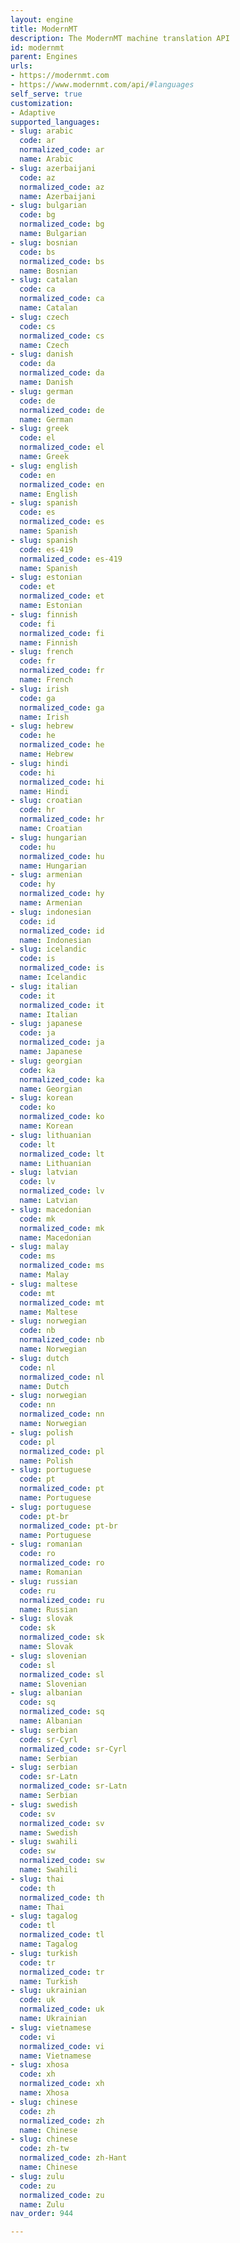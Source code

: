 ```yaml
---
layout: engine
title: ModernMT
description: The ModernMT machine translation API
id: modernmt
parent: Engines
urls:
- https://modernmt.com
- https://www.modernmt.com/api/#languages
self_serve: true
customization:
- Adaptive
supported_languages:
- slug: arabic
  code: ar
  normalized_code: ar
  name: Arabic
- slug: azerbaijani
  code: az
  normalized_code: az
  name: Azerbaijani
- slug: bulgarian
  code: bg
  normalized_code: bg
  name: Bulgarian
- slug: bosnian
  code: bs
  normalized_code: bs
  name: Bosnian
- slug: catalan
  code: ca
  normalized_code: ca
  name: Catalan
- slug: czech
  code: cs
  normalized_code: cs
  name: Czech
- slug: danish
  code: da
  normalized_code: da
  name: Danish
- slug: german
  code: de
  normalized_code: de
  name: German
- slug: greek
  code: el
  normalized_code: el
  name: Greek
- slug: english
  code: en
  normalized_code: en
  name: English
- slug: spanish
  code: es
  normalized_code: es
  name: Spanish
- slug: spanish
  code: es-419
  normalized_code: es-419
  name: Spanish
- slug: estonian
  code: et
  normalized_code: et
  name: Estonian
- slug: finnish
  code: fi
  normalized_code: fi
  name: Finnish
- slug: french
  code: fr
  normalized_code: fr
  name: French
- slug: irish
  code: ga
  normalized_code: ga
  name: Irish
- slug: hebrew
  code: he
  normalized_code: he
  name: Hebrew
- slug: hindi
  code: hi
  normalized_code: hi
  name: Hindi
- slug: croatian
  code: hr
  normalized_code: hr
  name: Croatian
- slug: hungarian
  code: hu
  normalized_code: hu
  name: Hungarian
- slug: armenian
  code: hy
  normalized_code: hy
  name: Armenian
- slug: indonesian
  code: id
  normalized_code: id
  name: Indonesian
- slug: icelandic
  code: is
  normalized_code: is
  name: Icelandic
- slug: italian
  code: it
  normalized_code: it
  name: Italian
- slug: japanese
  code: ja
  normalized_code: ja
  name: Japanese
- slug: georgian
  code: ka
  normalized_code: ka
  name: Georgian
- slug: korean
  code: ko
  normalized_code: ko
  name: Korean
- slug: lithuanian
  code: lt
  normalized_code: lt
  name: Lithuanian
- slug: latvian
  code: lv
  normalized_code: lv
  name: Latvian
- slug: macedonian
  code: mk
  normalized_code: mk
  name: Macedonian
- slug: malay
  code: ms
  normalized_code: ms
  name: Malay
- slug: maltese
  code: mt
  normalized_code: mt
  name: Maltese
- slug: norwegian
  code: nb
  normalized_code: nb
  name: Norwegian
- slug: dutch
  code: nl
  normalized_code: nl
  name: Dutch
- slug: norwegian
  code: nn
  normalized_code: nn
  name: Norwegian
- slug: polish
  code: pl
  normalized_code: pl
  name: Polish
- slug: portuguese
  code: pt
  normalized_code: pt
  name: Portuguese
- slug: portuguese
  code: pt-br
  normalized_code: pt-br
  name: Portuguese
- slug: romanian
  code: ro
  normalized_code: ro
  name: Romanian
- slug: russian
  code: ru
  normalized_code: ru
  name: Russian
- slug: slovak
  code: sk
  normalized_code: sk
  name: Slovak
- slug: slovenian
  code: sl
  normalized_code: sl
  name: Slovenian
- slug: albanian
  code: sq
  normalized_code: sq
  name: Albanian
- slug: serbian
  code: sr-Cyrl
  normalized_code: sr-Cyrl
  name: Serbian
- slug: serbian
  code: sr-Latn
  normalized_code: sr-Latn
  name: Serbian
- slug: swedish
  code: sv
  normalized_code: sv
  name: Swedish
- slug: swahili
  code: sw
  normalized_code: sw
  name: Swahili
- slug: thai
  code: th
  normalized_code: th
  name: Thai
- slug: tagalog
  code: tl
  normalized_code: tl
  name: Tagalog
- slug: turkish
  code: tr
  normalized_code: tr
  name: Turkish
- slug: ukrainian
  code: uk
  normalized_code: uk
  name: Ukrainian
- slug: vietnamese
  code: vi
  normalized_code: vi
  name: Vietnamese
- slug: xhosa
  code: xh
  normalized_code: xh
  name: Xhosa
- slug: chinese
  code: zh
  normalized_code: zh
  name: Chinese
- slug: chinese
  code: zh-tw
  normalized_code: zh-Hant
  name: Chinese
- slug: zulu
  code: zu
  normalized_code: zu
  name: Zulu
nav_order: 944

---
```



